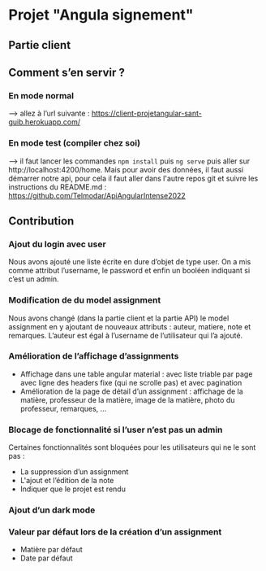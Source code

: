 # Projet "Angula signement"
## Partie client

## Comment s’en servir ? 

### En mode normal
--> allez à l’url suivante : https://client-projetangular-sant-guib.herokuapp.com/

### En mode test (compiler chez soi)
--> il faut lancer les commandes `npm install` puis `ng serve` puis aller sur http://localhost:4200/home.
Mais pour avoir des données, il faut aussi démarrer notre api, pour cela il faut aller dans l'autre repos git et suivre les instructions du README.md : https://github.com/Telmodar/ApiAngularIntense2022


## Contribution 

### Ajout du login avec user
Nous avons ajouté une liste écrite en dure d’objet de type user. On a mis comme attribut l’username, le password et enfin un booléen indiquant si c’est un admin.

### Modification de du model assignment
Nous avons changé (dans la partie client et la partie API) le model assignment en y ajoutant de nouveaux attributs : auteur, matiere, note et remarques. L’auteur est égal à l’username de l’utilisateur qui l’a ajouté.

### Amélioration de l’affichage d’assignments
- Affichage dans une table angular material : avec liste triable par page avec ligne des headers fixe (qui ne scrolle pas) et avec pagination
- Amélioration de la page de détail d’un assignment : affichage de la matière, professeur de la matière, image de la matière, photo du professeur, remarques, …

### Blocage de fonctionnalité si l’user n’est pas un admin
Certaines fonctionnalités sont bloquées pour les utilisateurs qui ne le sont pas :
- La suppression d’un assignment
- L'ajout et l’édition de la note
- Indiquer que le projet est rendu

### Ajout d’un dark mode

### Valeur par défaut lors de la création d’un assignment
- Matière par défaut
- Date par défaut
